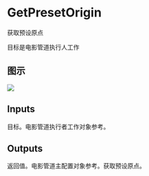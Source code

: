 # GetPresetOrigin

获取预设原点

目标是电影管道执行人工作

## 图示

![]($-20221218-20090796.png)

## Inputs

目标。电影管道执行者工作对象参考。  

## Outputs

返回值。电影管道主配置对象参考。获取预设原点。
